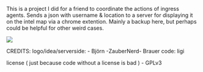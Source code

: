 This is a project I did for a friend to coordinate the actions of ingress agents. Sends a json with username & location to a server for displaying it on the intel map via a chrome extention.
Mainly a backup here, but perhaps could be helpful for other weird cases.

<img src="https://raw.github.com/ligi/LocationAgent/master/launcher_web.png"/>

CREDITS:
 logo/idea/serverside: - Björn -ZauberNerd- Brauer
 code: ligi

license ( just because code without a license is bad ) - GPLv3


